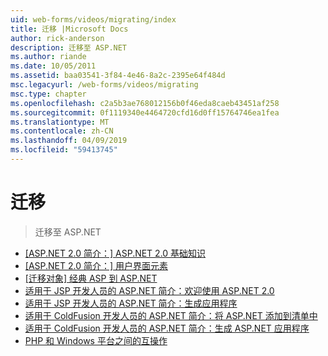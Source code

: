 ```yaml
---
uid: web-forms/videos/migrating/index
title: 迁移 |Microsoft Docs
author: rick-anderson
description: 迁移至 ASP.NET
ms.author: riande
ms.date: 10/05/2011
ms.assetid: baa03541-3f84-4e46-8a2c-2395e64f484d
msc.legacyurl: /web-forms/videos/migrating
msc.type: chapter
ms.openlocfilehash: c2a5b3ae768012156b0f46eda8caeb43451af258
ms.sourcegitcommit: 0f1119340e4464720cfd16d0ff15764746ea1fea
ms.translationtype: MT
ms.contentlocale: zh-CN
ms.lasthandoff: 04/09/2019
ms.locfileid: "59413745"
---
```

# <a name="migrating"></a>迁移

> 迁移至 ASP.NET


- [[ASP.NET 2.0 简介：] ASP.NET 2.0 基础知识](intro-to-aspnet-20-aspnet-20-fundamentals.md)
- [[ASP.NET 2.0 简介：] 用户界面元素](intro-to-aspnet-20-user-interface-elements.md)
- [[迁移对象] 经典 ASP 到 ASP.NET](migrating-from-classic-asp-to-aspnet.md)
- [适用于 JSP 开发人员的 ASP.NET 简介：欢迎使用 ASP.NET 2.0](intro-to-aspnet-for-jsp-developers-welcome-to-aspnet-20.md)
- [适用于 JSP 开发人员的 ASP.NET 简介：生成应用程序](intro-to-aspnet-for-jsp-developers-building-applications.md)
- [适用于 ColdFusion 开发人员的 ASP.NET 简介：将 ASP.NET 添加到清单中](intro-to-aspnet-for-coldfusion-developers-adding-aspnet-to-your-repertoire.md)
- [适用于 ColdFusion 开发人员的 ASP.NET 简介：生成 ASP.NET 应用程序](introduction-to-aspnet-for-coldfusion-developers-building-an-aspnet-application.md)
- [PHP 和 Windows 平台之间的互操作](interop-between-php-and-the-windows-platform.md)
